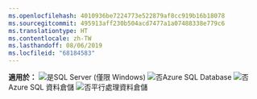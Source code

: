 ```yaml
---
ms.openlocfilehash: 4010936be7224773e522879af8cc919b16b18078
ms.sourcegitcommit: 495913aff230b504acd7477a1a07488338e779c6
ms.translationtype: HT
ms.contentlocale: zh-TW
ms.lasthandoff: 08/06/2019
ms.locfileid: "68184583"
---
```

<Token>**適用於：** ![是](media/yes.png)SQL Server (僅限 Windows) ![否](media/no.png)Azure SQL Database ![否](media/no.png)Azure SQL 資料倉儲 ![否](media/no.png)平行處理資料倉儲 </Token>
